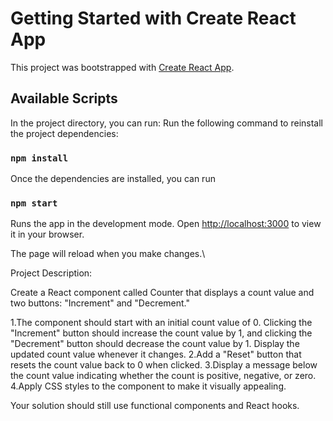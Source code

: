 # Getting Started with Create React App

This project was bootstrapped with [Create React App](https://github.com/facebook/create-react-app).

## Available Scripts

In the project directory, you can run:
Run the following command to reinstall the project dependencies:
### `npm install`
Once the dependencies are installed, you can run
### `npm start`

Runs the app in the development mode.
Open [http://localhost:3000](http://localhost:3000) to view it in your browser.

The page will reload when you make changes.\

Project Description: 

Create a React component called Counter that displays a count value and two buttons: "Increment" and "Decrement."

1.The component should start with an initial count value of 0. Clicking the "Increment" button should increase the count value by 1, and clicking the "Decrement" button should decrease the count value by 1. Display the updated count value whenever it changes.
2.Add a "Reset" button that resets the count value back to 0 when clicked.
3.Display a message below the count value indicating whether the count is positive, negative, or zero.
4.Apply CSS styles to the component to make it visually appealing.

Your solution should still use functional components and React hooks.